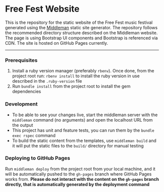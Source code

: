 # Free Fest Website

This is the repository for the static website of the Free Fest music festival generated using the
[Middleman](https://middlemanapp.com) static site generator. The repository follows the recommended directory structure
described on the Middleman website.
The page is using Bootstrap UI components and Bootstrap is referenced via CDN.
The site is hosted on GitHub Pages currently.

---
### Prerequisites
1. Install a ruby version manager (preferably `rbenv`). Once done, from the project root run: `rbenv install` to install
the ruby version in use described in the `.ruby-version` file
2. Run `bundle install` from the project root to install the gem dependencies

### Development
- To be able to see your changes live, start the middleman server with the `middleman` command (no arguments) and open the localhost URL from the output
- This project has unit and feature tests, you can run them by the `bundle exec rspec` command
- To build the static content from the templates, use `middleman build` and it will put the static files to the `build/`
  directory for manual testing

### Deploying to GitHub Pages
Run `middleman deploy` from the project root from your local machine, and it will be automatically pushed to the `gh-pages`
branch where GitHub Pages works from. **Please do not interact with the content on the `gh-pages` branch directly, that is
automatically generated by the deployment command**
